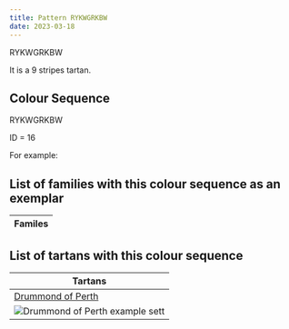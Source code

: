```yaml
---
title: Pattern RYKWGRKBW
date: 2023-03-18
---
```

RYKWGRKBW

It is a 9 stripes tartan.


## Colour Sequence
RYKWGRKBW

ID = 16 

For example:


## List of families with this colour sequence as an exemplar

| Familes |
|---------------|


## List of tartans with this colour sequence

| Tartans |
|---------------|
| [Drummond of Perth](/tartans/ln/4/b8/k8/r20/g42/ln4/k8/y4/r/102)||
|![Drummond of Perth example sett](/variants//ln/4/b8/k8/r20/g42/ln4/k8/y4/r/102-b5480b0-g008000-k000000-lne0e0e0-rc00000-yf0c000/sett.png)|

